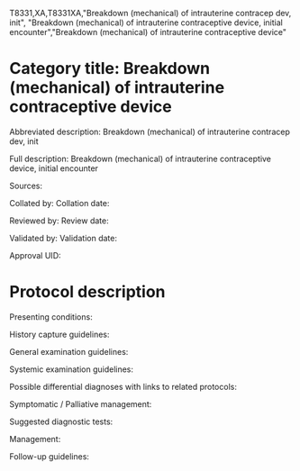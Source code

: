 T8331,XA,T8331XA,"Breakdown (mechanical) of intrauterine contracep dev, init", "Breakdown (mechanical) of intrauterine contraceptive device, initial encounter","Breakdown (mechanical) of intrauterine contraceptive device"
# Category title: Breakdown (mechanical) of intrauterine contraceptive device

Abbreviated description: Breakdown (mechanical) of intrauterine contracep dev, init

Full description: Breakdown (mechanical) of intrauterine contraceptive device, initial encounter

Sources:

Collated by:
Collation date:

Reviewed by:
Review date:

Validated by:
Validation date:

Approval UID:

# Protocol description

Presenting conditions:

History capture guidelines:

General examination guidelines:

Systemic examination guidelines:

Possible differential diagnoses with links to related protocols:

Symptomatic / Palliative management:

Suggested diagnostic tests:

Management:

Follow-up guidelines:
